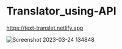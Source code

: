 # Translator_using-API

https://text-translet.netlify.app

![Screenshot 2023-03-24 134848](https://user-images.githubusercontent.com/111562051/227463555-538d53de-1b85-4384-9105-5055b72600bc.png)
